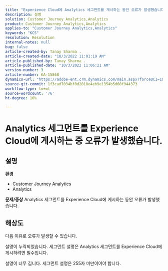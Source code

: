 ```yaml
---
title: "Experience Cloud에 Analytics 세그먼트를 게시하는 동안 오류가 발생했습니다."
description: 설명
solution: Customer Journey Analytics,Analytics
product: Customer Journey Analytics,Analytics
applies-to: "Customer Journey Analytics,Analytics"
keywords: "KCS"
resolution: Resolution
internal-notes: null
bug: false
article-created-by: Tanay Sharma .
article-created-date: "10/3/2022 11:01:19 AM"
article-published-by: Tanay Sharma .
article-published-date: "10/3/2022 11:06:21 AM"
version-number: 3
article-number: KA-15868
dynamics-url: "https://adobe-ent.crm.dynamics.com/main.aspx?forceUCI=1&pagetype=entityrecord&etn=knowledgearticle&id=639d1cb2-0a43-ed11-bba2-0022480868ff"
source-git-commit: 1f3cad7034bf0d2018e4eb9e1354b5d60f944373
workflow-type: tm+mt
source-wordcount: '76'
ht-degree: 10%

---
```


# Analytics 세그먼트를 Experience Cloud에 게시하는 중 오류가 발생했습니다.

## 설명

<b>환경</b>
- Customer Journey Analytics
- Analytics



<b>문제/증상</b>
Analytics 세그먼트를 Experience Cloud에 게시하는 동안 오류가 발생했습니다.


## 해상도


다음 이유로 오류가 발생할 수 있습니다.

설명이 누락되었습니다. 세그먼트 설명은 Analytics 세그먼트를 Experience Cloud에 게시하려면 필수입니다.

설명이 너무 깁니다. 세그먼트 설명은 255자 미만이어야 합니다.


